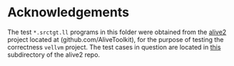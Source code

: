 # Acknowledgements

The test `*.srctgt.ll` programs in this folder were obtained from the [alive2](github.com/AliveToolkit/alive2) project located at (github.com/AliveToolkit),
for the purpose of testing the correctness `vellvm` project. The test cases in question are located in [this](github.com/AliveToolkit/alive2/tree/master/tests/alive-tv) subdirectory of the alive2 repo. 